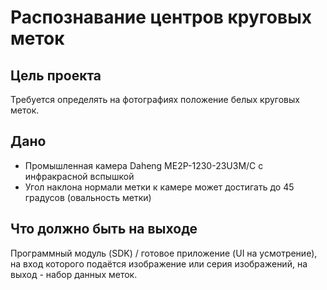 # Распознавание центров круговых меток

## Цель проекта

Требуется определять на фотографиях положение белых круговых меток.

## Дано

- Промышленная камера Daheng ME2P-1230-23U3M/C с инфракрасной вспышкой
- Угол наклона нормали метки к камере может достигать до 45 градусов (овальность метки)

## Что должно быть на выходе

Программный модуль (SDK) / готовое приложение (UI на усмотрение), на вход которого подаётся изображение или серия изображений, на выход - набор данных меток. 
